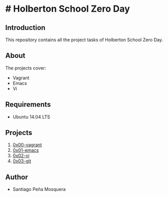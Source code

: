# # Holberton School Zero Day

## Introduction 
This repository contains all the project tasks of Holberton School Zero Day.

## About
The projects cover:
- Vagrant
- Emacs
- Vi

## Requirements
* Ubuntu 14.04 LTS

## Projects
1. [0x00-vagrant](./0x00-vagrant)
2. [0x01-emacs](./0x01-emacs)
3. [0x02-vi](./0x02-vi)
4. [0x03-git](./0x03-git)

## Author
* Santiago Peña Mosquera
